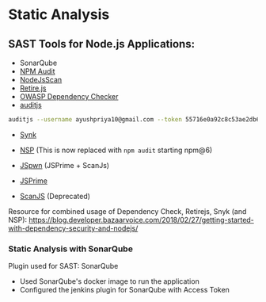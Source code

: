 
# Static Analysis

## SAST Tools for Node.js Applications:

* SonarQube
* [NPM Audit](https://docs.npmjs.com/cli/audit)
* [NodeJsScan](https://github.com/ajinabraham/NodeJsScan)
* [Retire.js](https://retirejs.github.io/retire.js/)
* [OWASP Dependency Checker](https://www.owasp.org/index.php/OWASP_Dependency_Check)
* [auditjs](https://github.com/sonatype-nexus-community/auditjs)

```bash
auditjs --username ayushpriya10@gmail.com --token 55716e0a92c8c53ae2db6296b62f68860ef5f1af
```

* [Synk](https://github.com/snyk/snyk#cli)

* [NSP](https://github.com/nodesecurity/nsp) (This is now replaced with `npm audit` starting npm@6)
* [JSpwn](https://github.com/dvolvox/JSpwn) (JSPrime + ScanJs)
* [JSPrime](https://github.com/dpnishant/jsprime)
* [ScanJS](https://github.com/mozilla/scanjs) (Deprecated)

Resource for combined usage of Dependency Check, Retirejs, Snyk (and NSP): <https://blog.developer.bazaarvoice.com/2018/02/27/getting-started-with-dependency-security-and-nodejs/>

### Static Analysis with SonarQube

Plugin used for SAST: SonarQube

* Used SonarQube's docker image to run the application
* Configured the jenkins plugin for SonarQube with Access Token